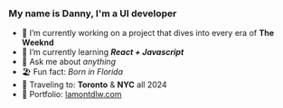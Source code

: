 ### My name is Danny, I'm a UI developer

- 🔭 I’m currently working on a project that dives into every era of **The Weeknd**
- 🌱 I’m currently learning ***React + Javascript***
- 💬 Ask me about *anything*
- 🏖️ Fun fact: *Born in Florida* 
- 🛫 Traveling to: **Toronto** & **NYC** all 2024
- 🎒 Portfolio: [lamontdlw.com](lamontdlw.com)
